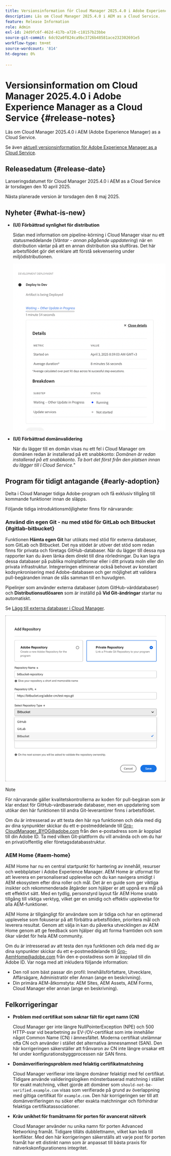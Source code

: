 ```yaml
---
title: Versionsinformation för Cloud Manager 2025.4.0 i Adobe Experience Manager as a Cloud Service
description: Läs om Cloud Manager 2025.4.0 i AEM as a Cloud Service.
feature: Release Information
role: Admin
exl-id: 24d9fc6f-462d-417b-a728-c18157b23bbe
source-git-commit: 6dc92a0f824ca9bc3726b48581ace232302691e5
workflow-type: tm+mt
source-wordcount: '814'
ht-degree: 0%

---
```


# Versionsinformation om Cloud Manager 2025.4.0 i Adobe Experience Manager as a Cloud Service {#release-notes}

<!-- https://wiki.corp.adobe.com/display/DMSArchitecture/Cloud+Manager+2025.03.0+Release -->

Läs om Cloud Manager 2025.4.0 i AEM (Adobe Experience Manager) as a Cloud Service.


Se även [aktuell versionsinformation för Adobe Experience Manager as a Cloud Service](/help/release-notes/release-notes-cloud/release-notes-current.md).

## Releasedatum {#release-date}

Lanseringsdatumet för Cloud Manager 2025.4.0 i AEM as a Cloud Service är torsdagen den 10 april 2025.

Nästa planerade version är torsdagen den 8 maj 2025.

## Nyheter {#what-is-new}

* **(UI) Förbättrad synlighet för distribution**

  Sidan med information om pipeline-körning i Cloud Manager visar nu ett statusmeddelande (*Väntar - annan pågående uppdatering*) när en distribution väntar på att en annan distribution ska slutföras. Det här arbetsflödet gör det enklare att förstå sekvensering under miljödistributionen.  <!-- CMGR-66890 -->

  ![Dialogrutan för utvecklingsdistribution med detaljer och uppdelning](/help/implementing/cloud-manager/release-notes/assets/dev-deployment.png)

* **(UI) Förbättrad domänvalidering**

  När du lägger till en domän visas nu ett fel i Cloud Manager om domänen redan är installerad på ett snabbkonto: *Domänen är redan installerad på ett snabbkonto. Ta bort det först från den platsen innan du lägger till i Cloud Service.*&quot;

## Program för tidigt antagande {#early-adoption}

Delta i Cloud Manager tidiga Adobe-program och få exklusiv tillgång till kommande funktioner innan de släpps.

Följande tidiga introduktionsmöjligheter finns för närvarande:

### Använd din egen Git - nu med stöd för GitLab och Bitbucket {#gitlab-bitbucket}

<!-- BOTH CS & AMS -->

Funktionen **Hämta egen Git** har utökats med stöd för externa databaser, som GitLab och Bitbucket. Det nya stödet är utöver det stöd som redan finns för privata och företags GitHub-databaser. När du lägger till dessa nya rapporter kan du även länka dem direkt till dina rörledningar. Du kan lagra dessa databaser på publika molnplattformar eller i ditt privata moln eller din privata infrastruktur. Integreringen eliminerar också behovet av konstant kodsynkronisering med Adobe-databasen och ger möjlighet att validera pull-begäranden innan de slås samman till en huvudgren.

Pipelinjer som använder externa databaser (utom GitHub-värddatabaser) och **Distributionsutlösaren** som är inställd på **Vid Git-ändringar** startar nu automatiskt.

Se [Lägg till externa databaser i Cloud Manager](/help/implementing/cloud-manager/managing-code/external-repositories.md).

![Dialogrutan Lägg till databas](/help/implementing/cloud-manager/release-notes/assets/repositories-add-release-notes.png)

>[!NOTE]
>
>För närvarande gäller kvalitetskontrollerna av koden för pull-begäran som är klar endast för GitHub-värdbaserade databaser, men en uppdatering som utökar den här funktionen till andra Git-leverantörer finns i arbetsflödet.

Om du är intresserad av att testa den här nya funktionen och dela med dig av dina synpunkter skickar du ett e-postmeddelande till [Grp-CloudManager_BYOG@adobe.com](mailto:Grp-CloudManager_BYOG@adobe.com) från den e-postadress som är kopplad till din Adobe ID. Ta med vilken Git-plattform du vill använda och om du har en privat/offentlig eller företagsdatabasstruktur.

### AEM Home {#aem-home}

AEM Home har nu en central startpunkt för hantering av innehåll, resurser och webbplatser i Adobe Experience Manager. AEM Home är utformat för att leverera en personaliserad upplevelse och du kan navigera smidigt i AEM ekosystem efter dina roller och mål. Det är en guide som ger viktiga insikter och rekommenderade åtgärder som hjälper er att uppnå era mål på ett effektivt sätt. Med en tydlig, personstyrd layout får AEM Home snabb tillgång till viktiga verktyg, vilket ger en smidig och effektiv upplevelse för alla AEM-funktioner.

AEM Home är tillgängligt för användare som är tidiga och har en optimerad upplevelse som fokuserar på att förbättra arbetsflöden, prioritera mål och leverera resultat. Genom att välja in kan du påverka utvecklingen av AEM Home genom att ge feedback som hjälper dig att forma framtiden och som ökar värdet för hela AEM community.

Om du är intresserad av att testa den nya funktionen och dela med dig av dina synpunkter skickar du ett e-postmeddelande till [Grp-AemHome@adobe.com](mailto:Grp-AemHome@adobe.com) från den e-postadress som är kopplad till din Adobe ID. Var noga med att inkludera följande information:

* Den roll som bäst passar din profil: Innehållsförfattare, Utvecklare, Affärsägare, Administratör eller Annan (ange en beskrivning).
* Din primära AEM-åtkomstyta: AEM Sites, AEM Assets, AEM Forms, Cloud Manager eller annan (ange en beskrivning).

## Felkorrigeringar

* **Problem med certifikat som saknar fält för eget namn (CN)**

  Cloud Manager ger inte längre NullPointerException (NPE) och 500 HTTP-svar vid bearbetning av EV-/OV-certifikat som inte innehåller något Common Name (CN) i ämnesfältet. Moderna certifikat utelämnar ofta CN och använder i stället det alternativa ämnesnamnet (SAN). Den här korrigeringen säkerställer att frånvaron av CN inte längre orsakar ett fel under konfigurationsbyggprocessen när SAN finns. <!-- CMGR-67548 -->

* **Domänverifieringsproblem med felaktig certifikatmatchning**

  Cloud Manager verifierar inte längre domäner felaktigt med fel certifikat. Tidigare använde valideringslogiken mönsterbaserad matchning i stället för exakt matchning, vilket gjorde att domäner som `should-not-be-verified.example.com` visas som verifierade på grund av överlappning med giltiga certifikat för `example.com`. Den här korrigeringen ser till att domänverifieringen nu söker efter exakta matchningar och förhindrar felaktiga certifikatassociationer. <!-- CMGR-67225 -->

* **Kräv unikhet för framåtnamn för porten för avancerat nätverk**

  Cloud Manager använder nu unika namn för porten Advanced Networking framåt. Tidigare tilläts dubblettnamn, vilket kan leda till konflikter. Med den här korrigeringen säkerställs att varje post för porten framåt har ett distinkt namn som är anpassat till bästa praxis för nätverkskonfigurationens integritet. <!-- CMGR-67082 -->


<!-- ## Known issues {#known-issues} -->

